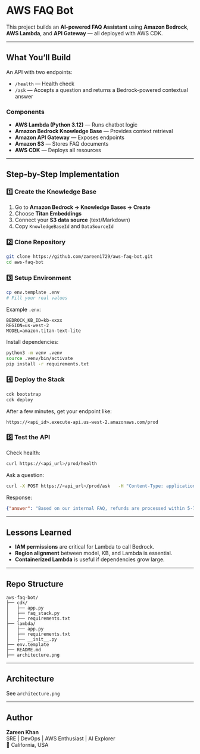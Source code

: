 # AWS FAQ Bot 

This project builds an **AI-powered FAQ Assistant** using **Amazon Bedrock**, **AWS Lambda**, and **API Gateway** — all deployed with AWS CDK.

---

## What You’ll Build

An API with two endpoints:

- `/health` — Health check
- `/ask` — Accepts a question and returns a Bedrock-powered contextual answer

### Components
- **AWS Lambda (Python 3.12)** — Runs chatbot logic  
- **Amazon Bedrock Knowledge Base** — Provides context retrieval  
- **Amazon API Gateway** — Exposes endpoints  
- **Amazon S3** — Stores FAQ documents  
- **AWS CDK** — Deploys all resources

---

##  Step-by-Step Implementation

### 1️⃣ Create the Knowledge Base
1. Go to **Amazon Bedrock → Knowledge Bases → Create**
2. Choose **Titan Embeddings**
3. Connect your **S3 data source** (text/Markdown)
4. Copy `KnowledgeBaseId` and `DataSourceId`

### 2️⃣ Clone Repository
```bash
git clone https://github.com/zareen1729/aws-faq-bot.git
cd aws-faq-bot
```

### 3️⃣ Setup Environment
```bash
cp env.template .env
# Fill your real values
```

Example `.env`:
```
BEDROCK_KB_ID=kb-xxxx
REGION=us-west-2
MODEL=amazon.titan-text-lite
```

Install dependencies:
```bash
python3 -m venv .venv
source .venv/bin/activate
pip install -r requirements.txt
```

### 4️⃣ Deploy the Stack
```bash
cdk bootstrap
cdk deploy
```

After a few minutes, get your endpoint like:
```
https://<api_id>.execute-api.us-west-2.amazonaws.com/prod
```

### 5️⃣ Test the API
Check health:
```bash
curl https://<api_url>/prod/health
```

Ask a question:
```bash
curl -X POST https://<api_url>/prod/ask   -H "Content-Type: application/json"   -d '{"question": "What are the refund policies?"}'
```

Response:
```json
{"answer": "Based on our internal FAQ, refunds are processed within 5-7 business days."}
```

---

##  Lessons Learned

- **IAM permissions** are critical for Lambda to call Bedrock.
- **Region alignment** between model, KB, and Lambda is essential.
- **Containerized Lambda** is useful if dependencies grow large.

---

##  Repo Structure
```
aws-faq-bot/
├── cdk/
│   ├── app.py
│   ├── faq_stack.py
│   ├── requirements.txt
├── lambda/
│   ├── app.py
│   ├── requirements.txt
│   ├── __init__.py
├── env.template
├── README.md
├── architecture.png
```

---

##  Architecture
See `architecture.png`

---

##  Author
**Zareen Khan**  
 SRE | DevOps | AWS Enthusiast | AI Explorer  
📍 California, USA
